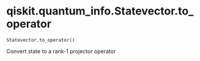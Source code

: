 # qiskit.quantum\_info.Statevector.to\_operator

`Statevector.to_operator()`

Convert state to a rank-1 projector operator

